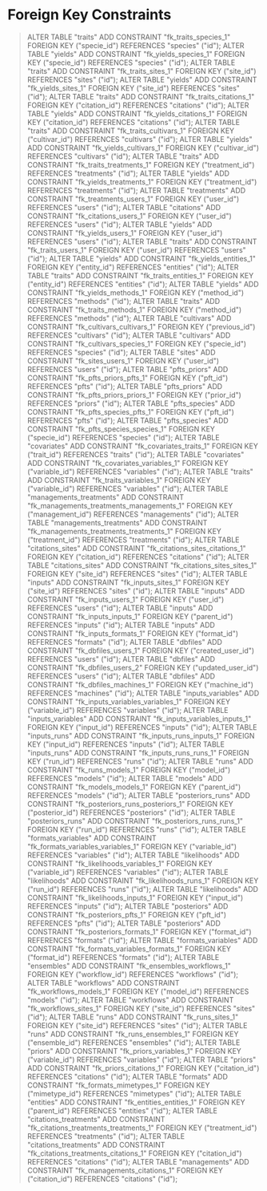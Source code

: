 # Foreign Key Constraints

> ALTER TABLE "traits" ADD CONSTRAINT "fk_traits_species_1" FOREIGN KEY ("specie_id") REFERENCES "species" ("id");
> ALTER TABLE "yields" ADD CONSTRAINT "fk_yields_species_1" FOREIGN KEY ("specie_id") REFERENCES "species" ("id");
> ALTER TABLE "traits" ADD CONSTRAINT "fk_traits_sites_1" FOREIGN KEY ("site_id") REFERENCES "sites" ("id");
> ALTER TABLE "yields" ADD CONSTRAINT "fk_yields_sites_1" FOREIGN KEY ("site_id") REFERENCES "sites" ("id");
> ALTER TABLE "traits" ADD CONSTRAINT "fk_traits_citations_1" FOREIGN KEY ("citation_id") REFERENCES "citations" ("id");
> ALTER TABLE "yields" ADD CONSTRAINT "fk_yields_citations_1" FOREIGN KEY ("citation_id") REFERENCES "citations" ("id");
> ALTER TABLE "traits" ADD CONSTRAINT "fk_traits_cultivars_1" FOREIGN KEY ("cultivar_id") REFERENCES "cultivars" ("id");
> ALTER TABLE "yields" ADD CONSTRAINT "fk_yields_cultivars_1" FOREIGN KEY ("cultivar_id") REFERENCES "cultivars" ("id");
> ALTER TABLE "traits" ADD CONSTRAINT "fk_traits_treatments_1" FOREIGN KEY ("treatment_id") REFERENCES "treatments" ("id");
> ALTER TABLE "yields" ADD CONSTRAINT "fk_yields_treatments_1" FOREIGN KEY ("treatment_id") REFERENCES "treatments" ("id");
> ALTER TABLE "treatments" ADD CONSTRAINT "fk_treatments_users_1" FOREIGN KEY ("user_id") REFERENCES "users" ("id");
> ALTER TABLE "citations" ADD CONSTRAINT "fk_citations_users_1" FOREIGN KEY ("user_id") REFERENCES "users" ("id");
> ALTER TABLE "yields" ADD CONSTRAINT "fk_yields_users_1" FOREIGN KEY ("user_id") REFERENCES "users" ("id");
> ALTER TABLE "traits" ADD CONSTRAINT "fk_traits_users_1" FOREIGN KEY ("user_id") REFERENCES "users" ("id");
> ALTER TABLE "yields" ADD CONSTRAINT "fk_yields_entities_1" FOREIGN KEY ("entity_id") REFERENCES "entities" ("id");
> ALTER TABLE "traits" ADD CONSTRAINT "fk_traits_entities_1" FOREIGN KEY ("entity_id") REFERENCES "entities" ("id");
> ALTER TABLE "yields" ADD CONSTRAINT "fk_yields_methods_1" FOREIGN KEY ("method_id") REFERENCES "methods" ("id");
> ALTER TABLE "traits" ADD CONSTRAINT "fk_traits_methods_1" FOREIGN KEY ("method_id") REFERENCES "methods" ("id");
> ALTER TABLE "cultivars" ADD CONSTRAINT "fk_cultivars_cultivars_1" FOREIGN KEY ("previous_id") REFERENCES "cultivars" ("id");
> ALTER TABLE "cultivars" ADD CONSTRAINT "fk_cultivars_species_1" FOREIGN KEY ("specie_id") REFERENCES "species" ("id");
> ALTER TABLE "sites" ADD CONSTRAINT "fk_sites_users_1" FOREIGN KEY ("user_id") REFERENCES "users" ("id");
> ALTER TABLE "pfts_priors" ADD CONSTRAINT "fk_pfts_priors_pfts_1" FOREIGN KEY ("pft_id") REFERENCES "pfts" ("id");
> ALTER TABLE "pfts_priors" ADD CONSTRAINT "fk_pfts_priors_priors_1" FOREIGN KEY ("prior_id") REFERENCES "priors" ("id");
> ALTER TABLE "pfts_species" ADD CONSTRAINT "fk_pfts_species_pfts_1" FOREIGN KEY ("pft_id") REFERENCES "pfts" ("id");
> ALTER TABLE "pfts_species" ADD CONSTRAINT "fk_pfts_species_species_1" FOREIGN KEY ("specie_id") REFERENCES "species" ("id");
> ALTER TABLE "covariates" ADD CONSTRAINT "fk_covariates_traits_1" FOREIGN KEY ("trait_id") REFERENCES "traits" ("id");
> ALTER TABLE "covariates" ADD CONSTRAINT "fk_covariates_variables_1" FOREIGN KEY ("variable_id") REFERENCES "variables" ("id");
> ALTER TABLE "traits" ADD CONSTRAINT "fk_traits_variables_1" FOREIGN KEY ("variable_id") REFERENCES "variables" ("id");
> ALTER TABLE "managements_treatments" ADD CONSTRAINT "fk_managements_treatments_managements_1" FOREIGN KEY ("management_id") REFERENCES "managements" ("id");
> ALTER TABLE "managements_treatments" ADD CONSTRAINT "fk_managements_treatments_treatments_1" FOREIGN KEY ("treatment_id") REFERENCES "treatments" ("id");
> ALTER TABLE "citations_sites" ADD CONSTRAINT "fk_citations_sites_citations_1" FOREIGN KEY ("citation_id") REFERENCES "citations" ("id");
> ALTER TABLE "citations_sites" ADD CONSTRAINT "fk_citations_sites_sites_1" FOREIGN KEY ("site_id") REFERENCES "sites" ("id");
> ALTER TABLE "inputs" ADD CONSTRAINT "fk_inputs_sites_1" FOREIGN KEY ("site_id") REFERENCES "sites" ("id");
> ALTER TABLE "inputs" ADD CONSTRAINT "fk_inputs_users_1" FOREIGN KEY ("user_id") REFERENCES "users" ("id");
> ALTER TABLE "inputs" ADD CONSTRAINT "fk_inputs_inputs_1" FOREIGN KEY ("parent_id") REFERENCES "inputs" ("id");
> ALTER TABLE "inputs" ADD CONSTRAINT "fk_inputs_formats_1" FOREIGN KEY ("format_id") REFERENCES "formats" ("id");
> ALTER TABLE "dbfiles" ADD CONSTRAINT "fk_dbfiles_users_1" FOREIGN KEY ("created_user_id") REFERENCES "users" ("id");
> ALTER TABLE "dbfiles" ADD CONSTRAINT "fk_dbfiles_users_2" FOREIGN KEY ("updated_user_id") REFERENCES "users" ("id");
> ALTER TABLE "dbfiles" ADD CONSTRAINT "fk_dbfiles_machines_1" FOREIGN KEY ("machine_id") REFERENCES "machines" ("id");
> ALTER TABLE "inputs_variables" ADD CONSTRAINT "fk_inputs_variables_variables_1" FOREIGN KEY ("variable_id") REFERENCES "variables" ("id");
> ALTER TABLE "inputs_variables" ADD CONSTRAINT "fk_inputs_variables_inputs_1" FOREIGN KEY ("input_id") REFERENCES "inputs" ("id");
> ALTER TABLE "inputs_runs" ADD CONSTRAINT "fk_inputs_runs_inputs_1" FOREIGN KEY ("input_id") REFERENCES "inputs" ("id");
> ALTER TABLE "inputs_runs" ADD CONSTRAINT "fk_inputs_runs_runs_1" FOREIGN KEY ("run_id") REFERENCES "runs" ("id");
> ALTER TABLE "runs" ADD CONSTRAINT "fk_runs_models_1" FOREIGN KEY ("model_id") REFERENCES "models" ("id");
> ALTER TABLE "models" ADD CONSTRAINT "fk_models_models_1" FOREIGN KEY ("parent_id") REFERENCES "models" ("id");
> ALTER TABLE "posteriors_runs" ADD CONSTRAINT "fk_posteriors_runs_posteriors_1" FOREIGN KEY ("posterior_id") REFERENCES "posteriors" ("id");
> ALTER TABLE "posteriors_runs" ADD CONSTRAINT "fk_posteriors_runs_runs_1" FOREIGN KEY ("run_id") REFERENCES "runs" ("id");
> ALTER TABLE "formats_variables" ADD CONSTRAINT "fk_formats_variables_variables_1" FOREIGN KEY ("variable_id") REFERENCES "variables" ("id");
> ALTER TABLE "likelihoods" ADD CONSTRAINT "fk_likelihoods_variables_1" FOREIGN KEY ("variable_id") REFERENCES "variables" ("id");
> ALTER TABLE "likelihoods" ADD CONSTRAINT "fk_likelihoods_runs_1" FOREIGN KEY ("run_id") REFERENCES "runs" ("id");
> ALTER TABLE "likelihoods" ADD CONSTRAINT "fk_likelihoods_inputs_1" FOREIGN KEY ("input_id") REFERENCES "inputs" ("id");
> ALTER TABLE "posteriors" ADD CONSTRAINT "fk_posteriors_pfts_1" FOREIGN KEY ("pft_id") REFERENCES "pfts" ("id");
> ALTER TABLE "posteriors" ADD CONSTRAINT "fk_posteriors_formats_1" FOREIGN KEY ("format_id") REFERENCES "formats" ("id");
> ALTER TABLE "formats_variables" ADD CONSTRAINT "fk_formats_variables_formats_1" FOREIGN KEY ("format_id") REFERENCES "formats" ("id");
> ALTER TABLE "ensembles" ADD CONSTRAINT "fk_ensembles_workflows_1" FOREIGN KEY ("workflow_id") REFERENCES "workflows" ("id");
> ALTER TABLE "workflows" ADD CONSTRAINT "fk_workflows_models_1" FOREIGN KEY ("model_id") REFERENCES "models" ("id");
> ALTER TABLE "workflows" ADD CONSTRAINT "fk_workflows_sites_1" FOREIGN KEY ("site_id") REFERENCES "sites" ("id");
> ALTER TABLE "runs" ADD CONSTRAINT "fk_runs_sites_1" FOREIGN KEY ("site_id") REFERENCES "sites" ("id");
> ALTER TABLE "runs" ADD CONSTRAINT "fk_runs_ensembles_1" FOREIGN KEY ("ensemble_id") REFERENCES "ensembles" ("id");
> ALTER TABLE "priors" ADD CONSTRAINT "fk_priors_variables_1" FOREIGN KEY ("variable_id") REFERENCES "variables" ("id");
> ALTER TABLE "priors" ADD CONSTRAINT "fk_priors_citations_1" FOREIGN KEY ("citation_id") REFERENCES "citations" ("id");
> ALTER TABLE "formats" ADD CONSTRAINT "fk_formats_mimetypes_1" FOREIGN KEY ("mimetype_id") REFERENCES "mimetypes" ("id");
> ALTER TABLE "entities" ADD CONSTRAINT "fk_entities_entities_1" FOREIGN KEY ("parent_id") REFERENCES "entities" ("id");
> ALTER TABLE "citations_treatments" ADD CONSTRAINT "fk_citations_treatments_treatments_1" FOREIGN KEY ("treatment_id") REFERENCES "treatments" ("id");
> ALTER TABLE "citations_treatments" ADD CONSTRAINT "fk_citations_treatments_citations_1" FOREIGN KEY ("citation_id") REFERENCES "citations" ("id");
> ALTER TABLE "managements" ADD CONSTRAINT "fk_managements_citations_1" FOREIGN KEY ("citation_id") REFERENCES "citations" ("id");